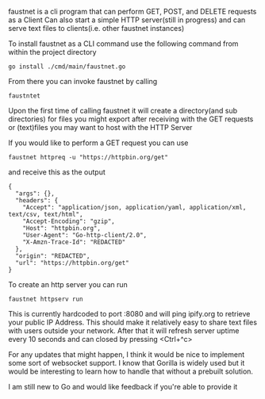 faustnet is a cli program that can perform GET, POST, and DELETE requests as a Client
Can also start a simple HTTP server(still in progress) and can serve text files to clients(i.e. other faustnet instances)


To install faustnet as a CLI command use the following command from within the project directory
```
go install ./cmd/main/faustnet.go
```

From there you can invoke faustnet by calling 
```
faustntet
```

Upon the first time of calling faustnet it will create a directory(and sub directories) for files you might export after receiving with the GET requests or (text)files you may want to host with the HTTP Server

If you would like to perform a GET request you can use 
```
faustnet httpreq -u "https://httpbin.org/get"
```
and receive this as the output
```
{
  "args": {},
  "headers": {
    "Accept": "application/json, application/yaml, application/xml, text/csv, text/html",
    "Accept-Encoding": "gzip",
    "Host": "httpbin.org",
    "User-Agent": "Go-http-client/2.0",
    "X-Amzn-Trace-Id": "REDACTED"
  },
  "origin": "REDACTED",
  "url": "https://httpbin.org/get"
}
```

To create an http server you can run

```
faustnet httpserv run
```

This is currently hardcoded to port :8080 and will ping ipify.org to retrieve your public IP Address. This should make it relatively easy to share text files with users outside your network.
After that it will refresh server uptime every 10 seconds and can closed by pressing <Ctrl+^c>

For any updates that might happen, I think it would be nice to implement some sort of websocket support. I know that Gorilla is widely used but it would be interesting to learn how to handle that without a prebuilt solution.

I am still new to Go and would like feedback if you're able to provide it
